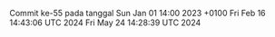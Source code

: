 Commit ke-55 pada tanggal Sun Jan 01 14:00 2023 +0100
Fri Feb 16 14:43:06 UTC 2024
Fri May 24 14:28:39 UTC 2024
